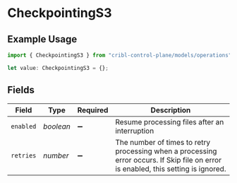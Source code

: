 # CheckpointingS3

## Example Usage

```typescript
import { CheckpointingS3 } from "cribl-control-plane/models/operations";

let value: CheckpointingS3 = {};
```

## Fields

| Field                                                                                                                              | Type                                                                                                                               | Required                                                                                                                           | Description                                                                                                                        |
| ---------------------------------------------------------------------------------------------------------------------------------- | ---------------------------------------------------------------------------------------------------------------------------------- | ---------------------------------------------------------------------------------------------------------------------------------- | ---------------------------------------------------------------------------------------------------------------------------------- |
| `enabled`                                                                                                                          | *boolean*                                                                                                                          | :heavy_minus_sign:                                                                                                                 | Resume processing files after an interruption                                                                                      |
| `retries`                                                                                                                          | *number*                                                                                                                           | :heavy_minus_sign:                                                                                                                 | The number of times to retry processing when a processing error occurs. If Skip file on error is enabled, this setting is ignored. |
